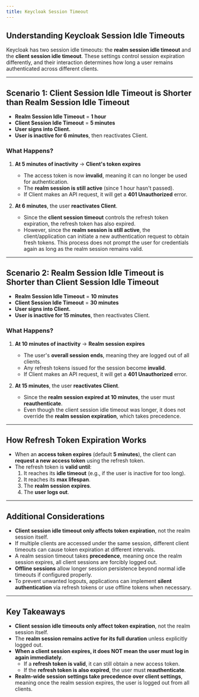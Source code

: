 ```yaml
---
title: Keycloak Session Timeout
---
```


## Understanding Keycloak Session Idle Timeouts

Keycloak has two session idle timeouts: the **realm session idle timeout** and the **client session idle timeout**. These settings control session expiration differently, and their interaction determines how long a user remains authenticated across different clients.

---

## Scenario 1: Client Session Idle Timeout is Shorter than Realm Session Idle Timeout

- **Realm Session Idle Timeout** = **1 hour**
- **Client Session Idle Timeout** = **5 minutes**
- **User signs into Client.**
- **User is inactive for 6 minutes**, then reactivates Client.

### What Happens?
1. **At 5 minutes of inactivity** → **Client's token expires**
   - The access token is now **invalid**, meaning it can no longer be used for authentication.
   - The **realm session is still active** (since 1 hour hasn't passed).
   - If Client makes an API request, it will get a **401 Unauthorized** error.

2. **At 6 minutes**, the user **reactivates Client**.
   - Since the **client session timeout** controls the refresh token expiration, the refresh token has also expired.
   - However, since the **realm session is still active**, the client/application can initiate a new authentication request to obtain fresh tokens. This process does not prompt the user for credentials again as long as the realm session remains valid.

---

## Scenario 2: Realm Session Idle Timeout is Shorter than Client Session Idle Timeout

- **Realm Session Idle Timeout** = **10 minutes**
- **Client Session Idle Timeout** = **30 minutes**
- **User signs into Client.**
- **User is inactive for 15 minutes**, then reactivates Client.

### What Happens?
1. **At 10 minutes of inactivity** → **Realm session expires**
   - The user's **overall session ends**, meaning they are logged out of all clients.
   - Any refresh tokens issued for the session become **invalid**.
   - If Client makes an API request, it will get a **401 Unauthorized** error.

2. **At 15 minutes**, the user **reactivates Client**.
   - Since the **realm session expired at 10 minutes**, the user must **reauthenticate**.
   - Even though the client session idle timeout was longer, it does not override the **realm session expiration**, which takes precedence.

---

## How Refresh Token Expiration Works
- When an **access token expires** (default **5 minutes**), the client can **request a new access token** using the refresh token.
- The refresh token is **valid until**:
  1. It reaches its **idle timeout** (e.g., if the user is inactive for too long).
  2. It reaches its **max lifespan**.
  3. The **realm session expires**.
  4. The **user logs out**.

---

## Additional Considerations
- **Client session idle timeout only affects token expiration**, not the realm session itself.
- If multiple clients are accessed under the same session, different client timeouts can cause token expiration at different intervals.
- A realm session timeout takes **precedence**, meaning once the realm session expires, all client sessions are forcibly logged out.
- **Offline sessions** allow longer session persistence beyond normal idle timeouts if configured properly.
- To prevent unwanted logouts, applications can implement **silent authentication** via refresh tokens or use offline tokens when necessary.

---

## Key Takeaways
- **Client session idle timeouts only affect token expiration**, not the realm session itself.
- The **realm session remains active for its full duration** unless explicitly logged out.
- **When a client session expires, it does NOT mean the user must log in again immediately**.
  - If a **refresh token is valid**, it can still obtain a new access token.
  - If the **refresh token is also expired**, the user must **reauthenticate**.
- **Realm-wide session settings take precedence over client settings**, meaning once the realm session expires, the user is logged out from all clients.

